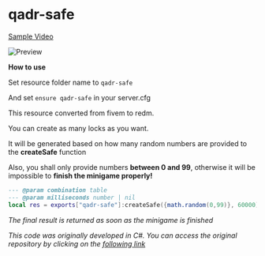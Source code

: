 
# qadr-safe

[Sample Video](https://youtu.be/gQy4hqNDq1w)

![Preview](https://i.gyazo.com/386504a7ad557e94222324a462bcc8ce.png)

**How to use**

Set resource folder name to `qadr-safe`

And set `ensure qadr-safe` in your server.cfg

This resource converted from fivem to redm.

You can create as many locks as you want. 

It will be generated based on how many random numbers are provided to the **createSafe** function

Also, you shall only provide numbers **between 0 and 99**, otherwise it will be impossible to **finish the minigame properly!**
`````lua
--- @param combination table
--- @param milliseconds number | nil
local res = exports["qadr-safe"]:createSafe({math.random(0,99)}, 60000)
`````
*The final result is returned as soon as the minigame is finished*

*This code was originally developed in C#. You can access the original repository by clicking on the [following link](https://github.com/TimothyDexter/FiveM-SafeCrackingMiniGame)*

